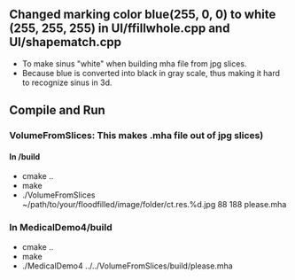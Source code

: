 ## Changed marking color blue(255, 0, 0) to white (255, 255, 255) in UI/ffillwhole.cpp and UI/shapematch.cpp
- To make sinus "white" when building mha file from jpg slices.
- Because blue is converted into black in gray scale, thus making it hard to recognize sinus in 3d. 

## Compile and Run
### VolumeFromSlices: This makes .mha file out of jpg slices)
#### In /build
- cmake ..
- make
- ./VolumeFromSlices ~/path/to/your/floodfilled/image/folder/ct.res.%d.jpg 88 188 please.mha

### In MedicalDemo4/build
- cmake ..
- make
- ./MedicalDemo4 ../../VolumeFromSlices/build/please.mha

